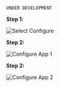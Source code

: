`UNDER DEVELOPMENT`

**Step 1:** 

![Select Configure](/reselbob/scenarios/using-mabl-creating-a-test/step02/assets/select-configure.png)

**Step 2:** 


![Configure App 1](/reselbob/scenarios/using-mabl-creating-a-test/step02/assets/app-config-01.png)

**Step 2:** 

![Configure App 2](/reselbob/scenarios/using-mabl-creating-a-test/step02/assets/app-config-02.png)